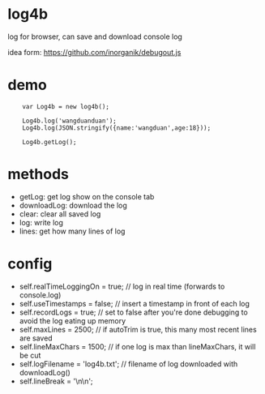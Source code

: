 # log4b
log for browser, can save and download console log

idea form: https://github.com/inorganik/debugout.js

# demo
```
	var Log4b = new log4b();

	Log4b.log('wangduanduan');
	Log4b.log(JSON.stringify({name:'wangduan',age:18}));

	Log4b.getLog();
```

# methods
- getLog: get log show on the console tab
- downloadLog: download the log
- clear: clear all saved log
- log:	write log
- lines: get how many lines of log

# config
- self.realTimeLoggingOn = true; // log in real time (forwards to console.log)
- self.useTimestamps = false; // insert a timestamp in front of each log
- self.recordLogs = true; // set to false after you're done debugging to avoid the log eating up memory
- self.maxLines = 2500; // if autoTrim is true, this many most recent lines are saved
- self.lineMaxChars = 1500; // if one log is max than lineMaxChars, it will be cut
- self.logFilename = 'log4b.txt'; // filename of log downloaded with downloadLog()
- self.lineBreak = '\n\n';
